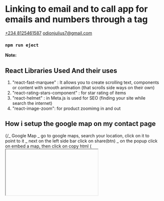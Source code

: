 # Linking to email and to call app for emails and numbers through a tag

<a href="tel:+234 8125461587">+234 8125461587</a>
<a href="mailto:odionjulius7@gmail.com">odionjulius7@gmail.com</a>

### `npm run eject`

**Note:**

## React Libraries Used And their uses

1. "react-fast-marquee" : It allows you to create scrolling text, components or content with smooth animation (that scrolls side ways on their own)
2. "react-rating-stars-component" : for star rating of items
3. "react-helmet" : in Meta.js is used for SEO (finding your site while search the internet)
4. "react-image-zoom": for product zoomimg in and out

## How i setup the google map on my contact page

{/_ Google Map
_ go to google maps, search your location, click on it to point to it
_ next on the left side bar click on share(btn)
_ on the popup click on embed a map, then click on copy html (<iframe />)
_ change allowfullscreen="" to allowFullScreen=""
_/}

## Check out how to set number input min and max count,

<input type="number" name="" min={1} max={10/> /_it won't go below 1 and above 10_/
